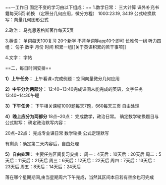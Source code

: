 ==一工作日 固定不变的学习由以下组成：==
1.数学日常：
三大计算
课外补充书籍每天5页
 轮换 （定积分几何应用，微分方程）
			1000:23.19,  34.19
 公式轮换默写：向量几何图形公式


2.政治：
马克思恩格斯著作每天5页


3.英语：
单词每天100复习
20个新学
不背单词等app10个即可
长难句一组
听力四组：
句子
数字
月份
时间
积累一组[[关于英语积累的若干事项]]


4.文字：
字帖



==二，每日时间安排==


**1）上午任务：**
上午看课+完成例题：空间向量微分几何应用

**2）中午分为两部分：**
12:40~13:40完成课间未能完成的英语，文字任务
13:40~14:30午睡

**3）下午任务：**
下午相关课程1000题每天7题，660每天三页
自由处理

**4）晚上应分为两部分**
18点~20点：
			完成数学，政治日常。
			确定数学轮换题目与公式默写：
			确定政治默写内容：
		
20点~22点：
			完成专业课日常
			数学轮换
			公式定理默写
		 
有剩余：确定第二天内容后，自由处理
	


**5）自由处理：**
主要任务区间复习安排：
周一：4天后：10天后：20天后
周二：5天后：11天后：21天后
周三：6天后：12天后：22天后
周四：7天后：13天后：23天后
周五：8天后：14天后：24天后

落在哪个星期期间,由当星期周六下午完成，当然其区间本日若有空余也可完成